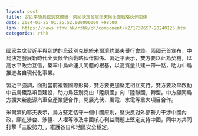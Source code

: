```yaml
---
layout: post
title: 習近平晤烏茲別克總統　兩國決定發展全天候全面戰略伙伴關係
date: 2024-01-25 01:26:52.000000000 +08:00
link: https://news.rthk.hk/rthk/ch/component/k2/1737657-20240125.htm
categories: rthk
---
```


國家主席習近平與到訪的烏茲別克總統米爾濟約耶夫舉行會談。兩國元首宣布，中烏決定發展新時代全天候全面戰略伙伴關係。習近平表示，雙方要以此為契機，以高水平政治互信，築牢中烏命運共同體的根基，以高質量共建一帶一路，助力中烏推進各自現代化事業。

習近平強調，面對當前複雜國際形勢，雙方要更加堅定相互支持。雙方要及早啟動中吉烏鐵路項目建設，助力烏茲別克由「陸鎖國」向「陸聯國」轉型。中方願同烏方擴大新能源汽車全產業鏈合作，開展光伏、風電、水電等重大項目合作。

米爾濟約耶夫表示，烏方堅定恪守一個中國原則，堅決反對外部勢力干涉中國內政，願在涉台、涉疆、人權等涉及中國核心利益問題上堅定支持中國，同中方共同打擊「三股勢力」，維護各自和地區安全穩定。
